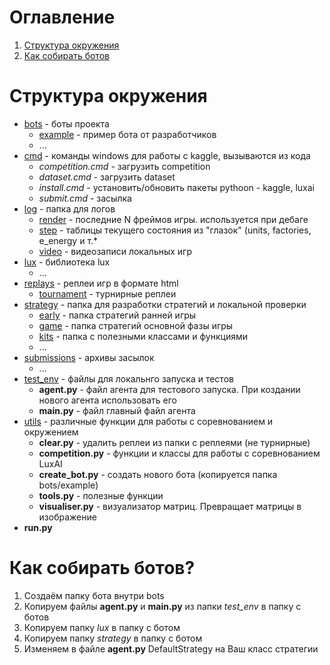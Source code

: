# Оглавление
1. [Структура окружения](#структура-окружения)
2. [Как собирать ботов](#как-собирать-ботов)

# Структура окружения

* [bots](https://github.com/BooCreator/Lux-AI-Season-2-Strategy-Library/tree/main/bots) - боты проекта
  * [example](https://github.com/BooCreator/Lux-AI-Season-2-Strategy-Library/tree/main/bots/example) - пример бота от разработчиков
  * ... 
* [cmd](https://github.com/BooCreator/Lux-AI-Season-2-Strategy-Library/tree/main/cmd) - команды windows для работы с kaggle, вызываются из кода
  * _competition.cmd_ - загрузить competition
  * _dataset.cmd_ - загрузить dataset
  * _install.cmd_ - установить/обновить пакеты pythoon - kaggle, luxai
  * _submit.cmd_ - засылка
* [log](https://github.com/BooCreator/Lux-AI-Season-2-Strategy-Library/tree/main/log) - папка для логов
  * [render](https://github.com/BooCreator/Lux-AI-Season-2-Strategy-Library/tree/main/log/render) - последние N фреймов игры. используется при дебаге
  * [step](https://github.com/BooCreator/Lux-AI-Season-2-Strategy-Library/tree/main/log/step) - таблицы текущего состояния из "глазок" (units, factories, e_energy и т.* 
  * [video](https://github.com/BooCreator/Lux-AI-Season-2-Strategy-Library/tree/main/log/video) - видеозаписи локальных игр
* [lux](https://github.com/BooCreator/Lux-AI-Season-2-Strategy-Library/tree/main/lux) - библиотека lux
  * ...
* [replays](https://github.com/BooCreator/Lux-AI-Season-2-Strategy-Library/tree/main/replays) - реплеи игр в формате html
  * [tournament](https://github.com/BooCreator/Lux-AI-Season-2-Strategy-Library/tree/main/replays/tornament) - турнирные реплеи
* [strategy](https://github.com/BooCreator/Lux-AI-Season-2-Strategy-Library/tree/main/strategy) - папка для разработки стратегий и локальной проверки
  * [early](https://github.com/BooCreator/Lux-AI-Season-2-Strategy-Library/tree/main/strategy/early) - папка стратегий ранней игры
  * [game](https://github.com/BooCreator/Lux-AI-Season-2-Strategy-Library/tree/main/strategy/game) - папка стратегий основной фазы игры
  * [kits](https://github.com/BooCreator/Lux-AI-Season-2-Strategy-Library/tree/main/strategy/kits) - папка с полезными классами и функциями
  * ...
* [submissions](https://github.com/BooCreator/Lux-AI-Season-2-Strategy-Library/tree/main/submissions) - архивы засылок
  * ...
* [test_env](https://github.com/BooCreator/Lux-AI-Season-2-Strategy-Library/tree/main/test_env) - файлы для локальнго запуска и тестов
  * __agent.py__ - файл агента для тестового запуска. При коздании нового агента использовать его
  * __main.py__ - файл главный файл агента
* [utils](https://github.com/BooCreator/Lux-AI-Season-2-Strategy-Library/tree/main/utils) - различные функции для работы с соревнованием и окружением
  * __clear.py__ - удалить реплеи из папки с реплеями (не турнирные)
  * __competition.py__ - функции и классы для работы с соревнованием LuxAI
  * __create_bot.py__ - создать нового бота (копируется папка bots/example)
  * __tools.py__ - полезные функции
  * __visualiser.py__ - визуализатор матриц. Превращает матрицы в изображение
* __run.py__


# Как собирать ботов?

1. Создаём папку бота внутри bots
2. Копируем файлы __agent.py__ и __main.py__ из папки _test_env_ в папку с ботов
3. Копируем папку _lux_ в папку с ботом
4. Копируем папку _strategy_ в папку с ботом
5. Изменяем в файле __agent.py__ DefaultStrategy на Ваш класс стратегии